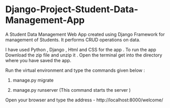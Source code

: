 # Django-Project-Student-Data-Management-App
A Student Data Management Web App created using Django Framework for management of Students. It performs CRUD operations on data. 

I have used Python , Django , Html and CSS for the app .
To run the app Download the zip file and unzip it . 
Open the terminal get into the directory where you have saved the app.

Run the virtual environment and type the commands given below :
1) manage.py migrate 

2) manage.py runserver     (This command starts the server )

Open your browser and type the address -  http://localhost:8000/welcome/
